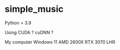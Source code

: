 # simple_music


Python = 3.9

Using CUDA ? cuDNN ?

My computer
Windows 11
AMD 2600X
RTX 3070 LHR

